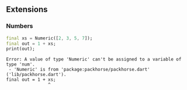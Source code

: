 
## Extensions

### Numbers

```dart
final xs = Numeric([2, 3, 5, 7]);
final out = 1 + xs;
print(out);
```

```text
Error: A value of type 'Numeric' can't be assigned to a variable of type 'num'.
 - 'Numeric' is from 'package:packhorse/packhorse.dart' ('lib/packhorse.dart').
final out = 1 + xs;
                ^
```

